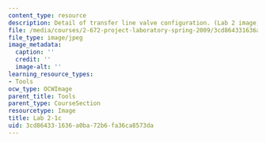 ```yaml
---
content_type: resource
description: Detail of transfer line valve configuration. (Lab 2 image)
file: /media/courses/2-672-project-laboratory-spring-2009/3cd864331636a0ba72b6fa36ca8573da_lab21c.jpg
file_type: image/jpeg
image_metadata:
  caption: ''
  credit: ''
  image-alt: ''
learning_resource_types:
- Tools
ocw_type: OCWImage
parent_title: Tools
parent_type: CourseSection
resourcetype: Image
title: Lab 2-1c
uid: 3cd86433-1636-a0ba-72b6-fa36ca8573da
---
```


